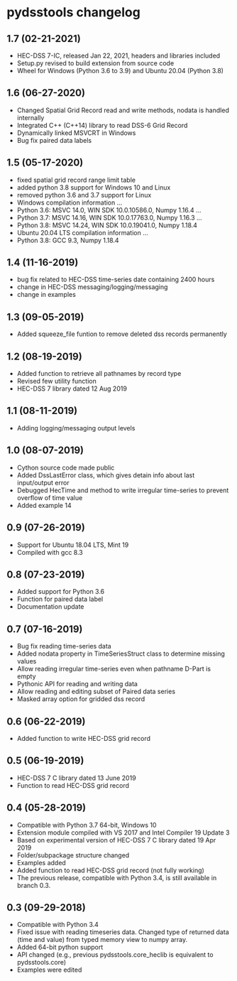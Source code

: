 pydsstools changelog
================
1.7 (02-21-2021)
-----------------
* HEC-DSS 7-IC, released Jan 22, 2021, headers and libraries included
* Setup.py revised to build extension from source code
* Wheel for Windows (Python 3.6 to 3.9) and Ubuntu 20.04 (Python 3.8)
 
1.6 (06-27-2020)
-----------------
* Changed Spatial Grid Record read and write methods, nodata is handled internally
* Integrated C++ (C++14) library to read DSS-6 Grid Record
* Dynamically linked MSVCRT in Windows
* Bug fix paired data labels

1.5 (05-17-2020)
-----------------
* fixed spatial grid record range limit table
* added python 3.8 support for Windows 10 and Linux
* removed python 3.6 and 3.7 support for Linux
* Windows compilation information ...
* Python 3.6: MSVC 14.0, WIN SDK 10.0.10586.0, Numpy 1.16.4 ...
* Python 3.7: MSVC 14.16, WIN SDK 10.0.17763.0, Numpy 1.16.3 ...
* Python 3.8: MSVC 14.24, WIN SDK 10.0.19041.0, Numpy 1.18.4
* Ubuntu 20.04 LTS compilation information ...
* Python 3.8: GCC 9.3, Numpy 1.18.4

1.4 (11-16-2019)
-----------------
* bug fix related to HEC-DSS time-series date containing 2400 hours
* change in HEC-DSS messaging/logging/messaging
* change in examples

1.3 (09-05-2019)
-----------------
* Added squeeze_file funtion to remove deleted dss records permanently

1.2 (08-19-2019)
-----------------
* Added function to retrieve all pathnames by record type
* Revised few utility function
* HEC-DSS 7 library dated 12 Aug 2019

1.1 (08-11-2019)
-----------------
* Adding logging/messaging output levels

1.0 (08-07-2019)
-----------------
* Cython source code made public
* Added DssLastError class, which gives detain info about last input/output error
* Debugged HecTime and method to write irregular time-series to prevent overflow of time value 
* Added example 14

0.9 (07-26-2019)
-----------------
* Support for Ubuntu 18.04 LTS, Mint 19
* Compiled with gcc 8.3

0.8 (07-23-2019)
-----------------
* Added support for Python 3.6
* Function for paired data label 
* Documentation update

0.7 (07-16-2019)
-----------------
* Bug fix reading time-series data
* Added nodata property in TimeSeriesStruct class to determine missing values
* Allow reading irregular time-series even when pathname D-Part is empty
* Pythonic API for reading and writing data 
* Allow reading and editing subset of Paired data series
* Masked array option for gridded dss record

0.6 (06-22-2019)
-----------------
* Added function to write HEC-DSS grid record

0.5 (06-19-2019)
-----------------
* HEC-DSS 7 C library dated 13 June 2019
* Function to read HEC-DSS grid record

0.4 (05-28-2019)
-----------------
* Compatible with Python 3.7 64-bit, Windows 10
* Extension module compiled with VS 2017 and Intel Compiler 19 Update 3
* Based on experimental version of HEC-DSS 7 C library dated 19 Apr 2019
* Folder/subpackage structure changed
* Examples added
* Added function to read HEC-DSS grid record (not fully working)
* The previous release, compatible with Python 3.4, is still available in branch 0.3.

0.3 (09-29-2018)
-----------------
* Compatible with Python 3.4
* Fixed issue with reading timeseries data. Changed type of returned data (time and value) from typed memory view to numpy array.
* Added 64-bit python support
* API changed (e.g., previous pydsstools.core_heclib is equivalent to pydsstools.core)
* Examples were edited
